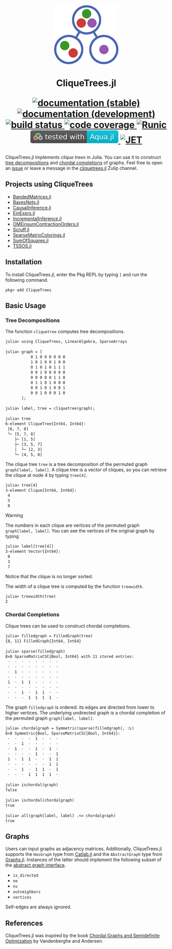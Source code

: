 <div align="center">
    <img src="logo.png" alt="CliqueTrees.jl" width="200">
</div>
<h1 align="center">
    CliqueTrees.jl
    <p align="center">
        <a href="https://algebraicjulia.github.io/CliqueTrees.jl/stable">
            <img src="https://img.shields.io/badge/docs-stable-blue.svg" alt="documentation (stable)">
        </a>
        <a href="https://algebraicjulia.github.io/CliqueTrees.jl/dev">
            <img src="https://img.shields.io/badge/docs-dev-blue.svg" alt="documentation (development)">
        </a>
        <a href="https://github.com/AlgebraicJulia/CliqueTrees.jl/actions/workflows/julia_ci.yml">
            <img src="https://github.com/AlgebraicJulia/CliqueTrees.jl/actions/workflows/julia_ci.yml/badge.svg" alt="build status">
        </a>
        <a href="https://codecov.io/gh/AlgebraicJulia/CliqueTrees.jl">
            <img src="https://codecov.io/gh/AlgebraicJulia/CliqueTrees.jl/branch/main/graph/badge.svg" alt="code coverage">
        </a>
        <a href="https://github.com/fredrikekre/Runic.jl">
            <img src="https://img.shields.io/badge/code_style-%E1%9A%B1%E1%9A%A2%E1%9A%BE%E1%9B%81%E1%9A%B2-black" alt="Runic">
        </a>
        <a href="https://github.com/JuliaTesting/Aqua.jl">
            <img src="https://raw.githubusercontent.com/JuliaTesting/Aqua.jl/master/badge.svg" alt="Aqua">
        </a>
        <a href="https://github.com/aviatesk/JET.jl">
            <img src="https://img.shields.io/badge/%F0%9F%9B%A9%EF%B8%8F_tested_with-JET.jl-233f9a" alt="JET">
        </a>
    </p>
</h2>

CliqueTrees.jl implements *clique trees* in Julia. You can use it to construct [tree decompositions](https://en.wikipedia.org/wiki/Tree_decomposition) and [chordal completions](https://en.wikipedia.org/wiki/Chordal_completion) of graphs. Feel free to open an [issue](https://github.com/AlgebraicJulia/CliqueTrees.jl/issues) or leave a message in the [cliquetrees.jl](https://julialang.zulipchat.com/#narrow/channel/513749-cliquetrees.2Ejl) Zulip channel.

## Projects using CliqueTrees

- [BandedMatrices.jl](https://github.com/JuliaLinearAlgebra/BandedMatrices.jl)
- [BayesNets.jl](https://github.com/sisl/BayesNets.jl)
- [CausalInference.jl](https://github.com/mschauer/CausalInference.jl)
- [EinExprs.jl](https://github.com/bsc-quantic/EinExprs.jl)
- [IncrementalInference.jl](https://github.com/JuliaRobotics/IncrementalInference.jl)
- [OMEinsumContractionOrders.jl](https://github.com/TensorBFS/OMEinsumContractionOrders.jl)
- [Scruff.jl](https://github.com/charles-river-analytics/Scruff.jl)
- [SparseMatrixColorings.jl](https://github.com/gdalle/SparseMatrixColorings.jl)
- [SumOfSquares.jl](https://github.com/jump-dev/SumOfSquares.jl)
- [TSSOS.jl](https://github.com/wangjie212/TSSOS)

## Installation

To install CliqueTrees.jl, enter the Pkg REPL by typing `]` and run the following command.

```julia-repl
pkg> add CliqueTrees
```

## Basic Usage

### Tree Decompositions

The function `cliquetree` computes tree decompositions.

```julia-repl
julia> using CliqueTrees, LinearAlgebra, SparseArrays

julia> graph = [
           0 1 0 0 0 0 0 0
           1 0 1 0 0 1 0 0
           0 1 0 1 0 1 1 1
           0 0 1 0 0 0 0 0
           0 0 0 0 0 1 1 0
           0 1 1 0 1 0 0 0
           0 0 1 0 1 0 0 1
           0 0 1 0 0 0 1 0
       ];

julia> label, tree = cliquetree(graph);

julia> tree
6-element CliqueTree{Int64, Int64}:
 [6, 7, 8]
 └─ [5, 7, 8]
    ├─ [1, 5]
    ├─ [3, 5, 7]
    │  └─ [2, 3]
    └─ [4, 5, 8]
```

The clique tree `tree` is a tree decomposition of the permuted graph `graph[label, label]`.
A clique tree is a vector of cliques, so you can retrieve the clique at node 4 by typing `tree[4]`.

```julia-repl
julia> tree[4]
3-element Clique{Int64, Int64}:
 4
 5
 8
```

> [!WARNING]
> The numbers in each clique are vertices of the permuted graph `graph[label, label]`.
> You can see the vertices of the original graph by typing
> ```julia-repl
> julia> label[tree[4]]
> 3-element Vector{Int64}:
>  8
>  3
>  7
> ```
> Notice that the clique is no longer sorted.

The width of a clique tree is computed by the function `treewidth`.

```julia-repl
julia> treewidth(tree)
2
```

### Chordal Completions

Clique trees can be used to construct chordal completions.

```julia-repl
julia> filledgraph = FilledGraph(tree)
{8, 11} FilledGraph{Int64, Int64}

julia> sparse(filledgraph)
8×8 SparseMatrixCSC{Bool, Int64} with 11 stored entries:
 ⋅  ⋅  ⋅  ⋅  ⋅  ⋅  ⋅  ⋅
 ⋅  ⋅  ⋅  ⋅  ⋅  ⋅  ⋅  ⋅
 ⋅  1  ⋅  ⋅  ⋅  ⋅  ⋅  ⋅
 ⋅  ⋅  ⋅  ⋅  ⋅  ⋅  ⋅  ⋅
 1  ⋅  1  1  ⋅  ⋅  ⋅  ⋅
 ⋅  ⋅  ⋅  ⋅  ⋅  ⋅  ⋅  ⋅
 ⋅  ⋅  1  ⋅  1  1  ⋅  ⋅
 ⋅  ⋅  ⋅  1  1  1  1  ⋅
```

The graph `filledgraph` is ordered: its edges are directed from lower to higher vertices. The underlying undirected graph is a chordal completion of the permuted graph `graph[label, label]`.

```julia-repl
julia> chordalgraph = Symmetric(sparse(filledgraph), :L)
8×8 Symmetric{Bool, SparseMatrixCSC{Bool, Int64}}:
 ⋅  ⋅  ⋅  ⋅  1  ⋅  ⋅  ⋅
 ⋅  ⋅  1  ⋅  ⋅  ⋅  ⋅  ⋅
 ⋅  1  ⋅  ⋅  1  ⋅  1  ⋅
 ⋅  ⋅  ⋅  ⋅  1  ⋅  ⋅  1
 1  ⋅  1  1  ⋅  ⋅  1  1
 ⋅  ⋅  ⋅  ⋅  ⋅  ⋅  1  1
 ⋅  ⋅  1  ⋅  1  1  ⋅  1
 ⋅  ⋅  ⋅  1  1  1  1  ⋅

julia> ischordal(graph)
false

julia> ischordal(chordalgraph)
true

julia> all(graph[label, label] .<= chordalgraph)
true
```

## Graphs

Users can input graphs as adjacency matrices. Additionally, CliqueTrees.jl supports the `HasGraph` type from [Catlab.jl](https://github.com/AlgebraicJulia/Catlab.jl) and the `AbstractGraph` type from [Graphs.jl](https://github.com/JuliaGraphs/Graphs.jl). Instances of the latter should implement the following subset of the [abstract graph interface](https://juliagraphs.org/Graphs.jl/stable/core_functions/interface/).

  - `is_directed`
  - `ne`
  - `nv`
  - `outneighbors`
  - `vertices`

Self-edges are always ignored.

## References

CliqueTrees.jl was inspired by the book [Chordal Graphs and Semidefinite Optimization](https://www.nowpublishers.com/article/Details/OPT-006) by Vandenberghe and Andersen.

